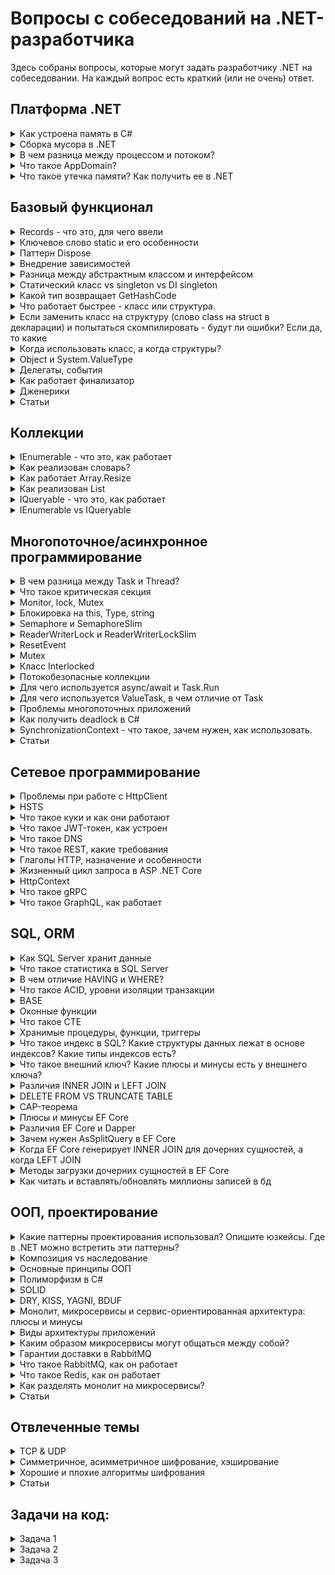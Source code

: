 # Вопросы с собеседований на .NET-разработчика
Здесь собраны вопросы, которые могут задать разработчику .NET на собеседовании. На каждый вопрос есть краткий (или не очень) ответ. 

## Платформа .NET
<details>
    <summary>Как устроена память в C#</summary>
Область памяти в каждом домене приложения делится на системную:

1. Таблица типов
заполнена специальными объектами, наследниками RuntimeType. Каждый тип состоит из статической и экземплярной части. При первом упоминании типа в выполняемом виртуально машиной выражении, его статическая часть размещается в таблице 

2. Список блоков синхронизации
набор системных блоков синхронизации.  При необходимости синхронизации многопоточный работы, CLR создает блок синхронизации. Блок содержит слабую ссылку на объект синхронизации (слабую, потому что объект может быть удален GC несмотря на ссылку) и ссылку на монитор. Именно эти блоки и лежат в таблице. Для большинства объектов блок синхронизации не создается в принципе. 

3. Пул строк
заполнен интернированными строками и строковыми константами

4. Пул потоков
пул потоков виртуальной машины

5. Прочее
некоторые заранее выделенные переменные (OutOfMemoryException), отображение системных ресурсов

И пользовательскую:

6. Small Object Heap
куча, на которой живут объекты меньше 85к байт. Разделена на 3 поколения. При достижении лимита памяти для поколения происходит сборка мусора.

7. Large Object Heap
куча больших объектов (больше 85к байт), не разделена на поколения, собирается по правилам поколения 2.

8. Pinned Object Heap
куча для закрепленных объектов. В текущей версии поддерживает только выделение на ней массивов «непреобразуемых» типов. Специфична, используется очень редко, как таковая внимания не требует.

9. Стек
тут выделяется память под стек приложения

Есть типы двух видов - ссылочные и значимые. Значимые лежат на стеке (стек быстро работает). Ссылочные хранятся на куче (куча медленнее), а на стеке лежит ссылка на область памяти в куче. Стек метода очищается после завершения метода. Куча очищается сборщиком мусора.
</details>

<details>
    <summary>
        Сборка мусора в .NET
    </summary>
    
Это процесс освобождения памяти сборщиком мусора (Garbage Collector, GC). Запускается тогда, когда CLR посчитает это необходимым (недостаточно физической памяти в системе, используемая память в управляемой куче вышла за текущий порог), но можно вызвать вручную (GC.Collect).

Всего 3 поколения сборки мусора. Если объект пережил сборку мусора, то он переходит на поколение выше (пока есть куда). Сборщик начинает с поколения 0, часть очищает, часть переводит в поколение 1. Если память все еще нужна, GC берется за первое поколение.

Т.к. куча сильно фрагментирована, после очистки памяти происходит уплотнение (сжатие) кучи и обновление ссылок. Куча сжимается всегда для 0 и 1 поколений. Для 2 поколения куча сжимается реже (частота зависит от вида сборки мусора). Уплотнение LOH обычно не происходит, это зависит от настроек и от давления сборщика мусора.

Есть 2 вида работы сборщика мусора: серверная и клиентская.

Клиентская предназначена для работы на клиентских приложениях (например, десктопные приложения, UI-клиенты). Сборка мусора происходит одним потоком.
0 и 1 поколение собираются асинхронно. Поколение 2 собирается с остановкой всех потоков (stop-the-world), но оптимизировано под короткие паузы.
LOH редко уплотняется.
Серверная предназначена для работы на серверных приложениях (бэкенд). 
Все поколения собираются синхронно. Для ускорения сборки мусора выделяется 1 поток на каждое ядро CPU (следовательно, масштабируется за счет увеличения числа ядер CPU), каждому потоку выделена своя куча.
LOH сжимается только в сценариях высокого давления сборщика мусора. 
В целом уплотнения кучи происходят реже для того, чтобы сборки мусора были как можно более быстрыми.

Давлением сборщика мусора называется ситуация, когда объекты создаются настолько часто, что сборщик мусора не успевает их подчищать. Это приводит к частым сборкам мусора и увеличению задержки приложения.
Вызываются излишними аллокациями в куче как небольших, так и больших объектов. Из-за этого увеличивается фрагментация кучи, часто собираются объекты 2 поколения (помним про stop-the-world).
В таком случае нужно смотреть на:
- возможно, где-то в приложении происходят лишние аллокации (боксинг, конкатенация большого числа строк, т.д.)
- на куче аллоцируется много короткоживущих объектов (подумать о замене их на структуры)
- "арендовать" массивы из пула (ArrayPool.Rent), если нужно часто работать с большими массивами
- некорректная настройка GC (workstation для сервера)

Сборщик мусора проходится по корням (участки памяти, в силу определенных причин доступные всегда и содержащие ссылки на объекты, созданные программой), затем просматривает объекты, на которые они ссылаются, и помечает их живыми. Когда все живые объекты определены, все остальное можно очистить, а кучу уплотнить.

>Примечание: объекты LOH собираются как объекты поколения 2.

Корни сами по себе не объекты, а ссылки на них. Любой объект, на который ссылается корень, переживет следующую сборку мусора. Корнями являются:
1. Локальные переменные ссылочного типа в текущем методе
2. Статические поля
3. Управляемые объекты, переданные через ```Interop```
4. Ссылки на объекты с финализатором

</details>

<details>
    <summary>
        В чем разница между процессом и потоком?
    </summary>
    
Процесс - контейнер, в котором запущено приложение 

Поток - воркер, который работает внутри процесса и выполняет непосредственную работу; независимый путь выполнения, который может выполняться одновременно с другими

</details>


<details>
    <summary>
    Что такое AppDomain?
    </summary>
    Это контейнер, внутри которого работает приложение, и который изолирует ее в рантайме; 1 процесс размещает 1 домен (обычно)
</details>

<details>
    <summary>
        Что такое утечка памяти? Как получить ее в .NET
    </summary>
    Утечка памяти - неконтролируемый рост потребления памяти приложением.

Глобально 2 причины: 

1. Неиспользуемые объекты, на которые остались ссылки
    - подписка на событие: если не отписаться, получится, что событие удерживает ссылку на обработчик.
    - захват членов класса лямбдой
    - статические переменные и все, на что они ссылаются, не будут очищены
    - бесконтрольное кэширование без очистки кэша
    - потоки, которые никогда не останавливаются

2. Неаккуратная работа с неуправляемой памятью
    - не освобожденная неуправляемая память
    - не вызванный Dispose у IDisposable (решением является паттерн реализации Dispose)
</details>

## Базовый функционал
<details>
    <summary>
         Records - что это, для чего ввели
    </summary>
    Ключевые особенности:
- сравнение работает по свойствам а не ссылкам
- можно создавать с помощью with
- позиционность (public record A(int B) создаёт конструктор и деконструктор)
- ToString выводит отформатированный объект
</details>

<details>
<summary>Ключевое слово static и его особенности</summary>
Ключевое слово static помечает член типа статическим. Статические члены типа не принадлежат экземпляру, а принадлежат типу целиком. 1 раз создаются и живут до конца жизни приложения (если не присвоить им null, тогда их соберет ```GC```).
Статический класс может содержать только статические члены. Экземпляр такого класса создать нельзя. Статический конструктор используется для инициализации любых статических данных или для выполнения определенного действия, которое требуется выполнить только один раз. Он вызывается автоматически перед созданием первого экземпляра или ссылкой на какие-либо статические члены. Статический конструктор будет вызываться не более одного раза.
</details>

<details>
    <summary>
        Паттерн Dispose
    </summary>

Паттерн нужен для того, чтобы гарантировать очистку неуправляемых ресурсов и выглядит примерно так:

```
public class Resource : IDisposable
{
    private IntPtr _handle;

    public void Dispose()
    {
        ReleaseHandle(_handle);
        GC.SuppressFinalize(this);
    }

    ~Resource() => ReleaseHandle(_handle);
}
```

SuppressFinalize необходим для того, чтобы пропустить вызов финализатора у объекта. Так объект не попадет в очередь финализации, что снижает нагрузку на GC.

В таком виде (или усложненных модификациях) паттерн требуется только при ручном создании экземпляров Resource. Если же речь про DI, то контейнер сам вызовет Dispose у объекта и можно обойтись без финализатора (и без SuppressFinalize).
</details>

<details>
    <summary>
         Внедрение зависимостей
    </summary>
    
В ASP .NET Core существует встроенный контейнер для внедрения зависимостей. Зависимости делятся на 3 типа: Transient (создаются каждый раз по требованию), Scoped (создаются единожды для скоупа), Singleton (создаются единожды и живут пока работает приложение).
    
Можно внедрить Singleton в Scoped и Scoped в Transient, а также зависимости одного типа друг в друга без проблем.
    
Transient можно внудрить в Scoped или Singleton, но тогда Transient окажется захвачен "родительским" объектом и будет жить столько же, сколько живет он.
    
Scoped нельзя внедрить в Singleton, потому что Scoped часто пологается на данные конкретного скоупа (например, HttpRequest, DbContext). Если же внедрить Scoped в Singleton, он будет захвачен и эти данные из скоупа не смогут обновиться. Это приведет к поломанному состоянию, race condition и т.д.
</details>

<details>
    <summary>
        Разница между абстрактным классом и интерфейсом
    </summary>

|  | Абстрактный класс | Интерфейс | 
| ----------- | ----------- | ----------- |
| Множественное наследование/реализация | В C# нет множественного наследования | В C# можно реализовать множество интерфесов |
| "Абстрактные" методы | Абстрактный класс может содержать абстрактные методы | По сути все методы интерфейса "абстрактны" как контракты, хоть и не содержат ключевого слова "abstract". Однако, начиная с C# 8 интерфейсы могут иметь реализацию по умолчанию.
| Состояние | Может иметь поля и свойства | Может иметь только свойства (нет полей) |
| Наличие конструктора | + | - |
| Возможность наличия статических членов | + | - |
| Модификаторы доступа | Может содержать разные модификаторы доступа | Все методы и свойства интерфейса публичны |
| Строгость контракта |  Обязательно переопределить все абстрактные методы, виртуальные по желанию | Обязательно реализовать все методы интерфейса |
| Когда применять | Абстрактный класс используется для выделения общего поведения, классов одной иерархии | Интерфейс используется для выделения общего функционала в классах разной иерархии |

</details>

<details>
    <summary>
        Статический класс vs singleton vs DI singleton
    </summary>

|  | Статический класс | Singleton | DI singleton | 
| ----------- | ----------- | ----------- | ----------- |
| Ленивость | Нет | Есть, но можно потерять (положив инстанс в DI) | Есть |
| Работа с зависимостями | Проблемно | Проблемно | Легко |
| Управление состоянием | Сложно следить | Нормально | Нормально |
| Реализация интерфейса | - | + | + |
| Наследование | - | + | + |

Выводы:
Статические классы следует использовать только для утилитарных вещей (например, методы расширений или бизнес логики). Для всего остального лучше использовать синглтон (меньше шансов отстрелить себе ногу).

</details>

<details>
    <summary>
        Какой тип возвращает GetHashCode
    </summary>
    Int
</details>

<details>
    <summary>
        Что работает быстрее - класс или структура.
    </summary>
    Во-первых, «быстрее» будет не наверняка. Например, если нужно передавать в метод данные, то не факт, что передача ссылки на класс будет медленнее, чем копирование структуры.

Во-вторых, если нужен просто доступ к данным небольшого локального объекта, то структура будет быстрее за счет хранения на стеке (стек работает быстрее кучи)
</details>

<details>
    <summary>
        Если заменить класс на структуру (слово class на struct в декларации) и попытаться скомпилировать - будут ли ошибки? Если да, то какие
    </summary>
    Код не скомпилируется, если:
    
- есть наследование от класса (т.к. наследовать от структуры нельзя)
- есть деструктор (финализатор) класса (в структурах их нет)
- есть конструктор без параметров, которые запрещены в структурах в старых версиях C# (хотя сейчас можно)
- указаны значения полей по умолчанию (в структурах нельзя указывать значение по умолчанию для полей в старых версиях C# (сейчас можно))
</details>

<details>
    <summary>
        Когда использовать класс, а когда структуры?
    </summary>
    
Структура, как правило, представляет собой неизменяемые объекты с семантикой значения. Например, координата,  деньги, классическая дробь и т.п.

Из-за их семантики и передачи по значению, их можно использовать в сценариях с высокой нагрузкой, когда создается много объектов и важно максимально снизить давление GC.
Это могут быть ключи для кэширования, небольшие объекты для внутренних вычислений.

Надо следить за размером структур, не делать их слишком большими. По рекомендациям Microsoft это не более 16 байт, но следует смотреть по производительности. Из-за копирования при передаче структур, слишком большие структуры могут замедлять работу приложения.

Общий совет - использовать классы, пока на 99% не уверен, что нужна структура и что она ускорит выполнение.
</details>

<details>
    <summary>
        Object и System.ValueType
    </summary>

Object - базовый класс для всех типов в C#. Имеет следующие методы - GetType, Equals, GetHashCode, ToString (последние 3 из них - переопределяемые).

ValueType - наследник Object. От него наследуются все типы, которые должны вести себя как значимые - struct, enum. Все встроенные значимые типы (bool, int, float и т.п. - на самом деле структуры).

Суть различий - поведение при создании новых объектов (копирование у значимых типов и передача ссылки у ссылочных), выделение памяти под типы (на стеке у значимых, на куче у ссылочных).

Различия между Object и ValueType проявляются в рантайме, т.к. рантайм по-особому относится к ValueType.

Чтобы убрать это различие, ValueType можно привести к типу Object (боксинг), обратная операция каста Object к ValueType называется анбоксинг. 
    
</details>


<details>
    <summary>
        Делегаты, события
    </summary>
    Делегаты - это объекты, указывающие на методы. Методы имеют определенную делегатом сигнатуру, один делегат может указывать на много методов. Под капотом - класс, содержащий в себе сигнатуру метода.

Делегаты можно объединять (определена операция +, есть и -). Если делегат возвращает значение, то значение вернется из последнего метода в списке методов делегата. Если попытаться вызвать делегат, в котором нет методов, получим исключение.

Есть делегаты трех типов - Action, Func и Predicate: 

- Action - действие, которое ничего не возвращает
- Predicate - принимает 1 параметр и возвращает bool
- Func - возвращает результат действия, принимает параметры.

Событие - объект, "представляющий" делегат. В событие добавляются обработчики типа, который определен делегатом. Под капотом - класс с методами Add и Remove, а также полем типа делегата. Методы Add и Remove добавляют и удаляют методы в делегат.

С точки зрения программиста отличия такие:

- событие может быть вызвано только в том классе, где объявлено
- события не могут быть локальной переменной, а делегаты могут
</details>

<details>
    <summary>
        Как работает финализатор
    </summary>

Точное время вызова не определено. ```GC``` смотрит, поддерживает ли объект ```Finalize```. Если да, то помещает указатель на него в специальную очередь финализации. В момент сборки мусора ```GC``` видит, что объект нужно уничтожить и, если у него есть ```Finalize```, то он копируется в еще одну таблицу и будет уничтожен только при следующей сборке мусора.
</details>

<details>
    <summary>
        Дженерики
    </summary>
    
Дженерики - это фича, позволяющая писать классы и методы, используя заглушку вместо типа, а реальный тип будет определен в процессе использования данного класса или метода.

Пример:
```List<int> list = new List<int>();```

Плюсы:
- типобезопасность (тип определяется в компайл-тайме)
- переиспользование кода
- отсутствие боксинга/анбоксинга

Для value-type компилятор генерирует отдельные реализации дженериков. Для reference-type реализация одна.

Часто используются ограничения на параметр T:

- ```where T : struct``` - ```T``` должен быть value-type
- ```where T : new()``` - ```T``` должен содержать публичный конструктор без параметров
- ```where T : IComparable<T>``` - ```T``` должен реализовать интерфейс ```IComparable<T>```

В дженериках можно использовать ключевые слова ```in``` и ```out```.
Ключевое слово ```out``` включает ковариантность.

```
class Message
{
    public string Text { get; set; }
}
class EmailMessage : Message { }

interface IMessenger<out T>
{
    T WriteMessage(string text);
}
class EmailMessenger : IMessenger<EmailMessage>
{
    public EmailMessage WriteMessage(string text)
    {
        return new EmailMessage($"Email: {text}");
    }
}
```

Использование

```IMessenger<Message> outlook = new EmailMessenger();```

То есть более общему типу ```IMessenger<Message>``` можно присвоить более частный ```IMessenger<EmailMessage>```. Без использования out такой код не скомпилируется.

Ключевое слово ```in``` включает контравариантность.

```
interface IMessenger<in T>
{
    void SendMessage(T message);
}
class SimpleMessenger : IMessenger<Message>
{
    public void SendMessage(Message message)
    {
        Console.WriteLine($"Отправляется сообщение: {message.Text}");
    }
}
```

Использование:

```IMessenger<EmailMessage> outlook = new SimpleMessenger();```

Здесь более частному типу присваивается более общий. Аналогично, код без ```in``` не скомпилируется.

</details>


<details>
    <summary>
        Статьи
    </summary>
    
1. [Делегаты func, action, predicate - Метанит](https://metanit.com/sharp/tutorial/3.33.php)
2. [Делегаты и события - StackOverflow](https://ru.stackoverflow.com/questions/226505/event-и-delegate-в-чем-отличие)
3. [Делегаты и события - StackOverflow](https://stackoverflow.com/questions/29155/what-are-the-differences-between-delegates-and-events)
4. [Ковариантность и контравариантность в обобщенных интерфейсах](https://metanit.com/sharp/tutorial/3.27.php)
</details>

## Коллекции
<details>
<summary>IEnumerable - что это, как работает</summary>
Интерфейс, который используется для простого перебора коллекции (проход в одну сторону).

Реализует метод ```GetEnumerator```, который возвращает ```Enumerator```. ```Enumerator``` в свою очередь предоставляет свойство ```Current```, а также методы ```MoveNext``` и ```Reset``` для движения по коллекции.
</details>

<details>
<summary>
    Как реализован словарь?
</summary>

Внутри лежит 2 массива: ```Entry``` и ```buckets```. При добавлении элемента вычисляется индекс корзины, в которую его добавят: ```(hashcode & 0x7fffffff) % capacity```.

Если такой ключ уже есть, то ```Add``` выбросит исключение, а присваивание по индексу просто заменит элемент. Если массив заполнен, происходит расширение.

Если происходит коллизия (в ```buckets``` есть элемент с индексом), то новый элемент добавляется в коллекцию, его индекс пишется в корзину, а индекс старого - в поле ```next``` нового.

Если число коллизий велико (больше 100), происходит перехэширование с выбором нового генератора хэш-кодов.

</details>
    
<details>
    <summary>Как работает Array.Resize</summary>
Создает новый массив нужной длины и копирует туда текущий
</details>

<details>
    <summary>Как реализован List</summary>
Под капотом лежит массив и счетчик. При добавлении элемента элемент записывается в свободную ячейку массива и счетчик увеличивается.

Если свободных ячеек нет, массив ресайзится. Если знаем, что будет добавлено определенное кол-во элементов, можно установить начальную емкость, чтобы избежать частого ресайза.
</details>

<details>
<summary>IQueryable - что это, как работает</summary>
Интерфейс, используемый для работы с данными в источнике данных. Расширяет возможности IQueryable (реализует его) Конструирует expression tree, которое выражает запрос, и передает его LINQ-провайдеру, транслирующему дерево в запрос непосредственно к источнику данных.

> Важно: один и тот же запрос может быть корректно оттранслирован одним провайдером и не оттранслирован другим; узнать об этом можно только в рантайме.
</details>

<details>
<summary>
    IEnumerable vs IQueryable
</summary>
    
```IEnumerable``` работает в памяти; при фильтрации ```IEnumerable``` отфильтрует записи по предикату в цикле ```foreach```. Запрос выполняется «в лоб». В методах расширения уже есть логика обработки данных.

```IQueryable``` конструирует запрос, отправляет его в источник данных и отдает полученные данные. Запрос будет оптимизирован. Логики обработки данных в расширениях нет.

</details>

## Многопоточное/асинхронное программирование
<details>
<summary>
    В чем разница между Task и Thread?
</summary>

**Поток** - низкоуровневая абстракция, непосредственно поток выполнения (путь выполнения), который можно переиспользовать.
**Задача** - высокоуровневая абстракция, «обещание» выполнения переданного кода. Код выполняется на потоке. О выполнении заботится ```TaskScheduler```.

</details>

<details>
<summary>Что такое критическая секция</summary>
Любая секция кода, одновременный доступ к которой мы хотим разрешить только одному потоку.
</details>

<details>
<summary>
    Monitor, lock, Mutex
</summary>
    
```Monitor``` - класс, реализующий идею критической секции. 

```lock``` - синтаксический сахар над ```Monitor.Enter``` и ```Monitor.Exit```, как и ```using```, разворачивается компилятором в ```try..finally```.

```Mutex``` - объект операционной системы, который можно использовать для межпроцессной синхронизации.

Внутри блокировки ```Monitor``` (и ```lock```) нельзя использовать ```await```, потому что код после await совсем не обязательно будет выполнен на том же поток, на котором код до. Следовательно, ```Enter``` будет вызван одним потоком, ```Exit``` - другим, получим исключение синхронизации.

```Monitor``` (и ```lock```) используют комбинированный подход к блокировке (небольшое ожидание быстрого взятия блокировки в ```SpinWait``` с дальнейшим переходом в режим ядра, если блокировку взять не удалось).
</details>

<details>
<summary>
    Блокировка на this, Type, string
</summary>
    
Блокировка на ```this```:
Проблема в том, что ссылка на ```this``` доступна извне вашего объекта. Можно получить проблемы, если кто-то другой возьмет сылку на ваш объект и начнет блокировать по ней. Это приведет к тормозам, в теории может привести к дедлоку.

Блокировка на ```string```:
Все строковые константы (и вычислимые строки типа ```"a" + "b"```) интернируются. Поэтому, если в разных частях программы написать ```"Hello, world!"```, то ссылки будут вести на один объект в пуле интернированных строк. Проблемы могут возникнуть, т.к. это работает даже между доменами приложений. К тому же, если не объявить строку как readonly или const, ее можно будет изменить (путем конкатенации добавить что-то), после чего ссылка на объект поменяется и в ```lock``` можно будет попасть повторно.

Блокировка на ```Type```:
Проблема аналогична одновременно с ```this``` и строками. Во-первых, вы не владеете объектом ```Type``` и кто угодно может на нем заблокироваться. Во-вторых, иногда ```Type``` является разделяемым между доменами приложений, что также приведет к проблеме.

Согласно гайдлайну Microsoft, блокировка на всех трех вышеуказанных объектах не рекомендуется.
</details>

<details>
<summary>Semaphore и SemaphoreSlim</summary>
    
Семафор - примитив синхронизации, предоставляющий доступ к ресурсу множеству потоков (количество варьируется).

Обычный семафор работает на семафорах ядра Windows, ```Slim``` работает на ```SpinWait``` и классе ```Monitor```.

Обычный семафор можно именовать (межпроцессная синхронизация), ```Slim``` нет (внутрипроцессная синхронизация).

```Slim``` считается более легковесной частью, рекомендуется использовать его, когда время ожидания мало (1/4 микросекунды).

В отличие от класса ```Monitor``` или ```ReaderWriterLock```, ведет подсчет проходящих через него потоков (вызвать и снять блокировку можно на разных потоках).
</details>

<details>
<summary>ReaderWriterLock и ReaderWriterLockSlim</summary>
    
Дает множественные права на чтение и монопольные права на запись. Права на чтение выдаются, если не выданы права на запись. Выдача прав на запись блокирует выдачу прав на запись и чтение. Как и ```lock```, требует, чтобы выдача и снятие прав на блокировку происходило в одном потоке.

Обычный класс является устаревшим, сейчас следует использовать версию ```Slim```.

Скорее всего, используется редко, т.к. сценарий "producer-consumer" можно реализовать проще на каналах.
</details>

<details>
<summary>ResetEvent</summary>
    
Несколько классов, всключающие в себя ```ManualResetEvent```, ```ManualResetEventSlim``` и ```AutoResetEvent```.

Метод ```WaitOne``` заставляет поток ожидать "взведения" ивента, метод ```Set``` отпускает зависшие потоки.
Отличие Manual от Auto в том, что Auto автоматически приводится во "взведенное" состояние, пропустив один поток.
</details>

<details>
<summary>Mutex</summary>
Примитив синхронизации, который предоставляет монопольный доступ к ресурсу. Работает на уровне процесса. Именованный mutex работает на уровне ОС. Именованные мьютексы поддерживаются не на всех ОС (точно нет на MacOS, при попытке создать именованный семафор получим исключение в рантайме).
</details>

<details>
<summary>Класс Interlocked</summary>
    
Представляет самый легковесный способ синхронизации. Является низкоуровневым, редко применяется по сравнению с ```lock``` или ```SemaphoreSlim```.
Внутри него статические методы.
```Increment```/```Decrement``` - увеличивает или уменьшает значение переменной
```CompareExchange``` - сравнивает два значения, и если они равны, атомарно заменяет первое вторым и возвращает результат
```Exchange``` - атомарное присваивание значения
```MemoryBarrier``` - запрещает компилятору менять местами инструкции через барьер (компилятор может менять чтения и запись местами ради производительности).

</details>

<details>
<summary>
    Потокобезопасные коллекции
</summary>
    
Лежат в пространстве имен ```System.Collections.Concurrent```.

```ConcurrentDictionary``` - словарь на эффективных блокировках.

```ConcurrentStack```, ```ConcurrentQueue``` - неблокирующие синхронизации.

```BlockingCollection``` - потокобезопасная коллекция элементов с эффективной синхронизацией.

Также потокобезопасными являются неизменяемые коллекции из ```System.Collections.Immutable```, т.к. доступны только на чтение.
</details>

<details>
<summary>
    Для чего используется async/await и Task.Run
</summary>
    
```async/await``` используется для IO-bound операций (ожидание ввода-вывода: ответа на запрос, получения данных из базы).

```Task.Run``` используется для CPU-bound операция (вычисления на процессоре).

Различия связаны с механизмом работы. ```Task.Run``` берет новый поток из пула и говорит ему, что нужно делать; если работа является низкоинтенсивной, поток все равно будет занят. ```async/await``` же компилируется в конечный автомат (машину состояний), которая может пойти по двум веткам выполнения - синхронной и асинхронной; если выполнение пошло по асинхронному пути, то машина позволяет потоку обслуживать другие задачи во время ожидания
</details>

<details>
<summary>
    Для чего используется ValueTask, в чем отличие от Task
</summary>
    
Т.к. ```Task``` - это класс, его использование ведет к выделению памяти на куче и влечет дополнительную работу ```GC```. Среда умная и умеет кэшировать возвращаемые значения, оборачивая их в таск, но кэширование большого количества значений невозможно (например, если возвращаются числа типа ```int```). Следовательно, возвращая простые (уже вычисленные) значения из задач, мы имеем выделение большого количества памяти на куче и тормозим работу приложения ```GC```. Отсутствие выделения памяти в случае синхронного выполнения таска - благо, особенно когда работаем с высоконагруженными сервисами и все максимально файнтюнится.

Для решения проблемы придумали ```ValueTask```. Это структура, которая, если ```Task``` уже завершился, просто обернет ```TResult```, в результате чего никакого выделения на куче не будет вообще; если же выполнение идет асинхронным путем, ```Task``` будет размещен, а ```ValueTask``` его обернет.
</details>

<details>
     <summary>
         Проблемы многопоточных приложений
     </summary>

**Deadlock** - взаимоблокировка потоков, дальнейшее выполнение невозможно.

**Race condition** - состояние гонки, когда результат выполнения программы не всегда детерминирован из-за того, что параллельные потоки влияют друг на друга.

**Thread starvation** - «потоков голод», программа отобрала слишком много рабочих потоков, в результате чего работать стало некому.

**Busy-wait** - проблема, когда слишком много потоков хотят получить доступ к ресурсу, а выполняют вычисление над ресурсом мало потоков (или 1), в результате чего большинство потоков занято просто ожиданием.

</details>

<details>
    <summary>
    Как получить deadlock в C#
    </summary>

Вариантов несколько. Например, вот классический вариант:
Поток 1 занял ресурс А. Поток 2 занял ресурс Б. Поток 1 пытается занять ресурс Б, а поток 2 пытается занять ресурс А. Потоки пытаются занять ресурсы, занятые друг другом, в результате чего происходит взаимоблокировка.
</details>

<details>
    <summary>
        SynchronizationContext - что такое, зачем нужен, как использовать.
    </summary>

Это класс-контракт, используемый для синхронизации (коммуникации) потоков.

- ```SynchronizationContext.Current``` является синглтоном в рамках потока
- Для разработчика работает как очередь сообщений, отправляя делегат асинхронно с помощью ```Post``` или синхронно с помощью ```Send``` для выполнения на целевом потоке
- Отсутствует в ASP .NET Core и консольных приложениях
- Нужен, например, чтобы при желании изменить UI в десктопе из другого потока, нужно было лишь передать контекст синхронизации
- В библиотечном коде можно отключить захват SynchronizationContext используя ```ConfigureAwait(false)```.

Пример. Следующий код выполнится на одном потоке в приложении Windows Forms и на разных в консольном приложении.

```
// thread1 equals thread2 for winforms but probably differ for console app
var thread1 = Environment.CurrentManagedThreadId;

await Task.Delay(1000); // Simulate I/O operation

var thread2 = Environment.CurrentManagedThreadId;
```

</details>

<details>
    <summary>
        Статьи
    </summary>

1. [Базовые понятия многопоточности - Habr](https://habr.com/ru/articles/452094/)
2. [Гайдлайн Microsoft по lock](https://learn.microsoft.com/en-us/dotnet/csharp/language-reference/statements/lock)
3. [Примитивы синхронизации - Habr](https://habr.com/ru/articles/459514/)
4. [Потокобезопасные коллекции - StackOverflow](https://ru.stackoverflow.com/questions/1261353\Потокобезопасные-списки-с)
5. [Потокобезопасные коллекции - Habr](https://habr.com/ru/articles/473352/)
6. [Когда использовать Task.Run и async/await - StackOverflow](https://stackoverflow.com/questions/18013523/when-correctly-use-task-run-and-when-just-async-await)
</details>

## Сетевое программирование

<details>
<summary>Проблемы при работе с HttpClient</summary>
Суть проблемы:
    
Если избавиться от ```HttpClient```, то при завершении работы он освобождает ресурс со своей стороны, но с другой стороны мы оставляем сокет в статусе ```TIME_WAIT``` и ждем (вроде на 240с). Проблема называется Socket Exhaustion, когда кончаются доступные сокеты.
Также, если долго держать ```HttpClient``` (например, синглтоном), не будет выполнена ротация DNS, что может быть проблемой для работы с CDN, которые к ней часто прибегают.

Как работает фабрика:
- при вызове ```CreateClient``` создаётся и настраивается новый ```HttpClient```
- под капотом создаются обработчики ```HttpMessageHandler```, которые живут 2 минуты (время можно настроить)
- экземпляры ```HttpMessageHandler``` объединяются в пулы
- проблема устаревания DNS решается путем регулярной утилизации экземпляров HttpMessageHandler
</details> 

<details>
<summary>
HSTS
</summary>

Это заголовок HTTP, информирующий браузер, что попытки обращения по HTTP должны быть конвертированы в HTTPS. Нужен для того, чтобы избежать атаки man-in-the-middle, которая работает с включенным https redirection.
</details>    

<details>
<summary>
Что такое куки и как они работают
</summary>

Cookie - это информация, которую сервер отправляет браузеру. Браузер хранит эту информацию у себя и может посылать ее вместе с запросом в заголовке Cookie.
Куки используются для:
- персонализации
- управление сеансами
- трекинга и т.д.

Ранее куки использовались в качестве хранилища информации, но они потребляют ресурсы, т.к. отправляют их вместе с запросом, поэтому для хранения незащищенной информации можно использовать localStorage.

Схема работы простая. 
1) Сервер создает куки командой SetCookie
2) Браузер хранит куки
3) Куки посылаются с каждым запросом к домену, с которого они были установлены
4) Через какое-то время куки экспайрятся

Параметры куки:
1) Название и значение
2) Срок жизни
3) Secure (чтобы куки передавались только по HTTPS)
4) Домен (с которого куки были отправлены). Для работы с поддоменами здесь обязательно нужно указать корневой домен.
5) HttpOnly - флаг, который делает куки недоступными для JS. При этом их все еще можно послать с запросом.

SameSite может иметь три значения: Strict, Lax и None
Strict - куки посылаются только с запросами с текущего сайта. Например, если есть куки для сайта example.com, при переходе на него с сайта another_example.com по ссылке никакие куки не отправляются.
Lax - куки посылаются при переходе по ссылке напрямую, но не для ajax вызовов.
None - куки посылаются всегда. Это значение должно использоваться с Secure.

</details> 

<details>
<summary>
Что такое JWT-токен, как устроен
</summary>

**JWT** - Json Web Token - стандарт, применяемый для создания токенов доступа на основе JSON. В основном используется для передачи данных об аутентификации на сервер веб-приложения.

Состоит из трех частей: заголовок, пейлоад и подпись. Как правило, представляется в компактном виде, где заголовок и пейлоад закодированы в base64_url, после чего к ним добавляется подпись и все части разделяются точками.

В заголовке 1 необходимое поле alg - алгоритм шифрования подписи. В пейлоаде идет пользовательская информация, обязательных полей нет.

</details>   

<details>
<summary>
Что такое DNS
</summary>

Система доменных имен, которая переводит IP-адрес в понятное буквенное имя (домен). Работает благодаря DNS-серверам, которых в интернете множество.
</details>   

<details>
<summary>
Что такое REST, какие требования
</summary>

Набор правил по организации написания кода. Работает поверх HTTP 1.1.

Требования:
1. Модель клиент-сервер (обмен данными инициирован запросом клиента)
2. Отсутствие состояния (вся требуемая для запроса информация поступает с запросом)
3. Кэширование (для простоты ответы сервера можно кэшировать)
4. Унифицированый интерфейс (HATEOAS - отправка клиенту не только запрошенной информации, но и связей с другими ресурсами и действий) 
5. Многослойная архитектура (ни клиент, ни сервер не знают всю цепочку вызова, максимум своих ближайших соседей)
6. (опционально) Код по требованию (сервер может передать клиенту код для выполнения)

</details>   

<details>
<summary>
Глаголы HTTP, назначение и особенности
</summary>

**GET** - глагол, предназначенный для получения ресурса. Не содержит тела, является идемпотентным.
**POST** - глагол, предназначенный для отправки данных на сервер. Может содержать тело, не является идемпотентным.
**PUT** - глагол, предназначенный для создания или замены ресурса. Может содержать тело, является идемпотентным.
**PATCH** - предназначен для частичного обновления ресурса. Может содержать тело, не является идемпотентным.
**DELETE** - глагол, предназначенный для удаления ресурса. Может содержать тело, является идемпотентным.

Не-идемпотентные запросы нельзя использовать как идемпотентные! Т.е. нельзя изменять ресурсы с помощью GET, т.к. браузер не ожидает такого и может выполнить его несколько раз.

</details>   

<details>
<summary>
Жизненный цикл запроса в ASP .NET Core
</summary>

1. request
2. middleware
3. routing
4. controller init
5. action method exec
6. action result exec
7. middleware
8. response

</details>  

<details>
<summary>
HttpContext
</summary>

Ключевые особенности:
- Контекст текущего запроса, содержащий информацию о нем
- В современном ASP .NET Core нет контекста синхронизации и нет HttpContext.Current, единственным способом получения контекста будет свойство в контроллере или внедрение зависимости, оба метода вернут один и тот же объект
- Не является потокобезопасным: доступ к контексту из разных потоков может привести к неожиданному поведению
- Не должен быть захвачен потоками

</details>

<details>
<summary>
Что такое gRPC
</summary>

**RPC** - удаленный вызов процедур. Использует protobuf для обмена данными. Поток данных как однонаправленный в виде запрос-ответ, так и двунаправленный с помощью стримов. Быстрее, чем REST по бенчмаркам.

Хорошо использовать в микросррвисах, системах с несколькими языками программирования, при потоков передачи данных или сетях с низкой пропускной способностью.

</details>  

<details>
<summary>
Что такое GraphQL, как работает
</summary>

Это синтаксис, описывающий, как запрашивать данные. Работает поверх HTTP. Используется, когда нужно отдавать данные в большом количестве вариаций, чтобы не заводить много эндпоинтов.

Вместо работы с множеством «глупых» эндпоинтов, которые отдают только то, что знают, предлагается 1 «умный» эндпоинт, который обрабатывает запрос на выборку данных и отдает их. Основан на трех компонентах: schema, queries, resolvers

Когда мы просим данные - мы выполняем **запрос**.

**Распознаватель** - помощник, который определяет, как и где взять данные для указанного поля. Не обязательно лезть в бд, поле можно вообще выдумать.

**Схема** - унифицированный язык запросов, благодаря которому все это работает

</details>  


## SQL, ORM

<details>
<summary>
    Как SQL Server хранит данные
</summary>
    
SQL Server оперирует страницами.
Страница - минимальная ячейка данных в бд, ее размер всегда 8кб (96 байт заголовок + 8096 байт данных).

Устроена следующим образом
| Заголовок (метаданные) | Строки данных | Список ссылок на строки данных |

Одна страница может хранить данные только из одной таблицы. Следовательно, если создать слишком большую строку данных (например, 5000 байт), на странице поместится всего одна строка с данными, остальное место будет потрачено впустую.

</details> 

<details>
<summary>
    Что такое статистика в SQL Server
</summary>
    
Статистика в бд - это информация о том, как распределены данные в таблицах и индексах. Представляет собой гистограмму, показывающую распределение данных в некоторых столбцах таблицы.

Статистика генерируется по столбцам, на которых есть индексы, но также **может** генерироваться и для других столбцов (в зависимости от настроек экземпляра SQL Server). Обычно рекомендуется включать автоматическое создание и обновление статистики и отключать асинхронное обновление.

Содержит в себе различные данные, такие как общее число строк, сколько строк выбрано для генерации статистики, имена столбцов текущей статистики, детальная статистика по ключам и т.д.

Используется оптимизатором для генерации наиболее оптимального плана запроса.
- сколько строк вернется после запроса
- сколько строк будет обработано каждой операцией
- какой алгоритм JOIN использовать (nested loops когда одна таблица невелика, hash для таблиц побольше, merge для отсортированных входов)
- для JOIN определяет, какой порядок таблиц будет наиболее оптимальным (если таблиц много, то задача вообще говоря O(n!), поэтому он тратит на определение какое-то время, потом берет лучший вариант)
- использовать ли индекс и если да, то какой, или прямой просмотр таблицы

Если статистика неактуальна, то оптимизатор может сгенерировать неоптимальный план запроса, что приведет к замедлению отклика приложения и бд.

</details> 

<details>
<summary>
    В чем отличие HAVING и WHERE?
</summary>
    
HAVING фильтрует на уровне сгруппированных данных, WHERE на уровне исходных.

</details> 

<details>
<summary>
    Что такое ACID, уровни изоляции транзакции
</summary>
    
**ACID** - atomicity, consistency, isolation, durability - набор требований к системе транзакций, обеспечивающий ее наиболее надежную работу.

**Атомарность** - транзакции выполняется целиком либо не выполняется.

**Согласованность** - каждая транзакции фиксирует только допустимые результаты (вообще говоря лежит на плечах прикладного ПО).

**Изоляция** - сокрытие изменений других транзакции при возникновении race condition (параллельные транзакции не должны оказывать влияния на выполнение другой транзакции).

Эффекты, связанные с изоляцией:
1. **Потерянное обновление** (транзакции обновляют одни и те же данные, не учитывая другие транзакции)
Транзакция А изменила значение 1000, добавив к нему 500. До фиксации изменения транзакцией А транзакции Б прочитала баланс, вычла из него 600. Итоговая сумма 400 вместо 900.
2. **Грязное чтение** (чтение данных незавершенных транзакции)
Транзакция А изменила значение 1000, вычла 1000. Транзакции Б проверила значение 0 и отработала. Транзакции А отменилась.
3. **Неповторяемое чтение** (считывание одной и той же строки 2 раза, получение разного результата)
Пусть значение не может уйти в минус. Транзакция А считала значение 1000. Транзакция Б прочитала уменьшила значение на 1000 и зафиксировала изменение. Транзакция А, видя значение 1000, также отнимает 1000, значение уходит в минус.
4. **Фантомное чтение** (набор данных соответствует предикату поиска, но не отображается сразу)
Например, нельзя иметь больше трех счетов. Для открытия счета транзакция А проверяет все счета клиента, видит 2. В этот момент транзакция Б открывает еще один счет.

Для решения проблем есть уровни изоляции:
1. Read uncommitted
2. Read committed
3. Repeatable read
4. Serializable

**Устойчивость** - изменения успешно завершенной транзакции остаются в системе даже после последующего сбоя

Применяется в классических SQL базах данных

</details> 

<details>
<summary>
    BASE
</summary>
    
**BASE** является своего рода противоположностью **ACID** и утверждает, что настоящая согласованность не может быть достигнута.

**B**asically **A**vailable - система всегда доступна и может отдавать устаревшие данные для поддержания доступности
**S**oft state - система может изменить свое состояние, в процессе допускаются некоторые несогласованности
**E**ventual consistency - система станет согласованной со временем

Применяется в NoSQL системах, в распределенных системах, реалтайм аналитике данных и т.п.

</details> 

<details>
<summary>
    Оконные функции
</summary>
    
Оконные функции - специальные функции, работающие с окном (партицией), выполняя вычисления для этого набора строк в отдельном столбце. Не модифицируют выборку, а добавляют к ней значение. Выполняются в конце запроса.

**Партиции** - набор строк, указанные для оконной функции.

</details> 

<details>
    <summary>
        Что такое CTE
    </summary>

CTE (Common Table Expressions) - это набор данных, получаемый из какой-то выборки данных.
Позволяет создать именованный набор даных, который можно переиспользовать в разных местах одного запроса.

```
WITH DirReps(ManagerID, DirectReports) AS
(
    SELECT ManagerID, COUNT(*) 
    FROM HumanResources.Employee AS e
    WHERE ManagerID IS NOT NULL
    GROUP BY ManagerID
)
SELECT ManagerID, DirectReports
FROM DirReps
ORDER BY ManagerID
```

</details>

<details>
<summary>
    Хранимые процедуры, функции, триггеры
</summary>
    
**Хранимые процедуры** - код SQL, который может возвращать, а может не возвращать значение. Нужны для сложной логики, охватывающей несколько действий.

**Триггеры** - особые хранимые процедуры, вызывающиеся по какому-то событию (вставка, удаление данных над таблицей). Нужны для гибкости (например, налоговые надбавки в цене продукта можно считать через триггеры, т.к. их легко изменить/отключить)

**Функции** - код SQL, обязательно возвращающий значение определенного типа.

</details> 

<details>
<summary>
    Что такое индекс в SQL? Какие структуры данных лежат в основе индексов? Какие типы индексов есть?
</summary>
    
**Индекс** - специальная структура данных, ускоряющая поиск в таблице.

При поиске по индексу сначала будет найден сам индекс, затем использует его для быстрого нахождения записи. Без индекса будет выполнено полное сканирование. Индексы бывают кластеризованные и некластеризованные.

Некластеризованный индекс хранит в себе значения индекса и ссылки на строки данных в таблице. Кластеризованный индекс хранит в себе строки целиком. Можно сказать, что кластеризованные индекс - это способ хранения данных в таблице. Следовательно, кластерный индекс может быть 1, некластеризованных много (в районе 1000).

Индекс может быть:
1. Составным (содержит более 1 столба, но не более 16, или длина не более 900 байт)
2. Уникальным (обеспечивает уникальность значений в столбце; автоматически создается при задании первичного ключа или ограничения UNIQUE)
3. Покрывающим (позволяет получить нужные данные сразу с листьев индекса без обращения к записям таблицы)

В качестве структуры данных чаще всего используется сбалансированное дерево (b-tree), но могут и другие (например, bitmap).

Принципы построения индексов:
1. Чем меньше индексов, тем лучше
2. Чем меньше полей в индексе, тем лучше
3. Уникальность значений влияет на индекс
4. Для составного индекса внимание на порядок
5. Обдумать целесообразность введения индекса (если данные часто обновляются, а поиска мало, то индекс не нужен)

</details> 

<details>
<summary>
    Что такое внешний ключ? Какие плюсы и минусы есть у внешнего ключа?
</summary>
    
Это ограничение, используемое для обеспечения целостности связей между таблицами. Является ссылкой на первичный ключ другой таблицы. При вставке значения в «дочернюю» таблицу проверяется наличие соответствующего первичного ключа в «родительской» Если значения нет - ошибка.

Плюсы:
- поддержание ссылочной целостности 
- не даст создать дочерние записи для несуществующих данных
- более очевидная схема отношений в бд
- позволяет автоматически обновлять дочерние записи при действиях с родительской

Минусы:
- имеет оверхед в производительности и при больших нагрузках начинает тормозить выполнение запросов (но система должна быть действительно сильно нагружена)
- поведение ON DELETE фактически является перекладыванием бизнес-логики на хранилище, что с точки зрения system design может рассматриваться как некорректное
- при массовых вставках в таблицу проверка целостности внешнего ключа может привести к блокировкам транзакций
- в базах со сложными схемами может приводить к циклическим зависимостям (хотя это, скорее, проблема дизайна)
- может отсутствовать в распределенных системах

</details> 

<details>
<summary>
    Различия INNER JOIN и LEFT JOIN
</summary>
    
Оба метода соединения используют одинаковые алгоритмы (merge, hash, nested loops), но при этом есть различия в функциональых и технических аспектах.

**INNER JOIN**
- возвращает только совпадающие значения из обеих таблиц
- оптимизатор может выбрать любой порядок таблиц, из которых он будет вычитывать данные
- может остановить обработку строки, если не найдено совпадение; в целом имеет больше возможностей для оптимизации
- позволяет раннюю фильтрацию на таблице

**LEFT JOIN**
- должен вернуть все значения из левой таблицы, для отсутствия совпадений должен сгенерировать null (в случае отсутствия повторов), с повторами это будут все строки, для которых нашлось совпадение в правой таблице + оставшиеся без совпадения строки из левой с null.
- должен обработать все значения из левой таблицы, чтобы затем искать совпадения в правой
- фильтрация по левой таблице может быть произведена перед соединением, но фильтру по правой может потребоваться выполнение после соединения (```WHERE right.Column1 = 1 OR right.Column1 IS NULL```)

</details> 

<details>
<summary>
     DELETE FROM VS TRUNCATE TABLE
</summary>
    
DELETE FROM удаляет записи из таблицы по одной, блокируя записи по одной и занося каждое удаление в журнал.

TRUNCATE TABLE блокирует таблицу целиком, не заносит удаление каждой записи в журнал, потому работает быстрее.

</details> 

<details>
<summary>
     CAP-теорема
</summary>
    
Одна из главных теорем в распределенных системах, описывающая ее свойства. Утверждается, что можно иметь только 2 свойства из трех, но не все 3 вместе.

**Consistency** - каждое чтение получает самые актуальные данные.

**Availability** - каждый запрос получит ответ от инстанса (если он жив).

**Partition tolerance** - даже если между инстансами нет связи, они продолжают обслуживать клиентов.

CA системы - реляционные СУБД

Master-slave репликация (синхронная или асинхронная). Двухфазный коммит для обеспечения consistency. В случае разделения все slave-ноды начнут отдавать устаревшие данные.

CP системы - MongoDB

Один master-узел с автоматической заменой при отделении обеспечивает consistency. В случае разделения система перестает принимать записи, пока не будет восстановлена связь между узлами.

AP системы - Cassandra 

Использует схему репликации master-master

В основном выбор стоит между AP и CP системами.

Здесь же принцип **PACELC**

Согласно нему, если система разделена (P), то выбор стоит между согласованностью (C) и доступностью (A).
Если система не разделена (E - else), то выбор стоит между задержкой (L - latency) и доступностью (C)

**PA/EL** - приоритет доступности и задержки над согласованностью
**PA/EC** - если есть разделению, выбираем доступность, иначе согласованность
**PC/EL** - если есть разделение, выбираем согласованность, иначе задержку
**PC/EC** - всегда выбираем согласованность

В такой парадигме описанные выше системы имеют следующие характеристики

Cassandra - PA/EL
SQL Server - PC/EC
MongoDb - PA/EC

</details> 

<details>
    <summary>Плюсы и минусы EF Core</summary>

**Плюсы:**
- Linq - удобный способ построения запросов, при этом есть возможность конструирования запросов из «сырого» SQL
- Провайдеры для разных источников данных
- Change tracker для удобного отслеживания изменений в сущностях
- Транзакции
- Подходы code-first и database-first

**Минусы:**
- Получение большого кол-ва данных только для чтения медленно, нужно писать дополнительные методы и отключать change tracker
- Производительность в целом не всегда на высоте
- Использование Contains по коллекции вызывает постоянную перекомпиляцию запроса (бьет и по серверу БД, т.к. надо перестраивать и кэшировать запрос)
- Конфликт миграций при параллельной модификации одной сущности
- Может не оптимальным образом транслировать LINQ в SQL-запрос
</details>
    

<details>
<summary>Различия EF Core и Dapper</summary>

Разницу наглядно демонстрирует таблица:
|  | EF Core | Dapper | 
| ----------- | ----------- | ----------- |
| Функционал | Feature-rich ORM | Micro-ORM |
| Запросы | LINQ, чистый SQL, возможность комбинировать  | Чистый SQL |
| Использование | Много фич, из-за чего имеет свои особенности, которые надо знать, чтобы им полноценно пользоваться | Близок к обычному SQL, легко внедрить |
| Типы | Сильно привязывается к схеме БД, более высокий уровень абстракции  | Не использует сильную типизацию, просто маппит данные в объекты, более низкий уровень абстракции |
| Compile-time ошибки | Базовые ошибки (например, типов) могут быть отловлены в compile-time, но т.к. построение дерева выражения происходит в рантайме, некоторые проблемы могут возникать и в рантайме | Работает с SQL, все проблемы с запросами ловим в рантайме |
| Быстродействие | Работает значительно медленнее из-за трансляции запросов и (самое затратное) change tracker’a. При отключении трекинга EF Core все еще медленнее, но разница становится не такой значительной | Стабильно быстрее и менее прожорлив по памяти, чем EF Core |
| Поддержка СУБД | MS SQL, PostgreSQL, MySQL, Oracle DB, SQLite, MariaDB, Azure SQL, Db2 и другие | MS SQL, PostgreSQL, MySQL, Oracle DB, SQLite |
| Миграции | + | - |

</details>

<details>
    <summary>
        Зачем нужен AsSplitQuery в EF Core
    </summary>

Рассмотрим сценарий

```
var blogs = context.Blogs
.Include(b => b.Posts)
.Include(b => b.Authors)
.ToList();
```

Для данного запроса будет сгенерирован следующий SQL-код

```
SELECT [b].[BlogId], [b].[Url], 
[p].[PostId], [p].[BlogId], [p].[Content], [p].[Title],
[a].[AuthorId], [a].[BlogId], [a].[Name]
FROM [Blogs] AS [b]
LEFT JOIN [Posts] AS [p] ON [b].[BlogId] = [p].[BlogId]
LEFT JOIN [Authors] AS [a] ON [b].[BlogId] = [a].[BlogId]
ORDER BY [b].[BlogId], [p].[PostId], [a].[AuthorId]
```

Для 1 блога с 3 авторами и 5 постами получим 15 записей. Увеличить число блогов до 100, авторов до 300 и постов до 10_000 и получаем комбинаторный взрыв.

Для решения проблемы используется метод ```AsSplitQuery```. Он позволяет получать дочерние сущности отдельным запросом. Для примера выше будут сгенерированы 3 запроса

```
SELECT [b].[BlogId], [b].[Url]
FROM [Blogs] AS [b]
ORDER BY [b].[BlogId]

SELECT [p].[PostId], [p].[BlogId], [p].[Content], [p].[Title], [b].[BlogId]
FROM [Blogs] AS [b]
INNER JOIN [Posts] AS [p] ON [b].[BlogId] = [p].[BlogId]
ORDER BY [b].[BlogId]

SELECT [a].[AuthorId], [a].[BlogId], [a].[Name], [b].[BlogId]
FROM [Blogs] AS [b]
INNER JOIN [Authors] AS [a] ON [b].[BlogId] = [a].[BlogId]
ORDER BY [b].[BlogId]
```

Таким образом, для 1 блога с 3 авторами и 5 постами вместо 15 записей получи 1+3+5=9 записей. 

</details>

<details>
    <summary>
        Когда EF Core генерирует INNER JOIN для дочерних сущностей, а когда LEFT JOIN
    </summary>

LEFT JOIN используется, когда
- дочерние сущности достаются одним запросом (т.к. необходимо вернуть главную сущность с или без дочерних)
- отношение опционально, дочерних сущностей может не быть

INNER JOIN используется, когда
- применяется AsSplitQuery
- применяется IsRequired при конфигурации отношения
- применяется фильтрация родительских сущностей на наличие хотя бы одной дочерней сущности (```.Where(parent => parent.Children.Any()```) 
    
</details>

<details>
    <summary>
        Методы загрузки дочерних сущностей в EF Core
    </summary>

Существует три типа загрузки данных:

1) **Eager loading** - явная загрузка данных через ```Include```

Загружает все данные из бд сразу. Используется, когда загружаемые данные нужны сразу после запроса для всех или почти всех сущностей.

Предсказуемый перформанс, хороший для ограниченного набора данных, но уменьшается по мере увеличения количества данных. Все данные доступны сразу же после выполнения запроса.
Однако, если вложенные сущности обрабатываются не для всех запрошенных родительских сущностей, то мы загружаем больше данных, чем надо.

2) **Lazy loading** - ленивая загрузка данных при первом обращении к навигационному свойству, настраивается через ```UseLazyLoadingProxies```

Данные загружаются из базы при первом обращении к навигационному свойству. Можно использовать, когда данные по вложенным сущностям нужны редко или неизвестно наперед, будут ли они нужны.

Перформанс предсказать сложно, также можно попасть на проблему N+1, когда для N родительских сущностей каждое последующее обращение к дочерней сущности генерирует новый запрос к бд.

3) **Explicit loading** - загрузка данных вручную через ```Load``` после загрузки основной сущности.

Полный контроль за загрузкой дочерних сущностей. Позволяет точечно загружать свойства для сущностей в условиях неопределенности. Используется, когда нужен полный контроль над загружаемыми сущностями.

При бездумном использовании также может привести к проблеме N+1. По очевидным причинам сложнее в написании.

4) **Projection loading** - загрузка проекций с указанными полями, а не сущностей целиком (```.Select(x => new MyDto { Name = x.FullName })```)

Позволяет оптимизировать чтение путем выборкии только нужных полей. Change Tracker не вносит импакт (т.к. не  работаееат для проекций). Позволяет как угодно преобразовать данные для проекции. Используется для передачи данных в видео DTO. 

Для сложных структур и запросов может генерироваться неэффективный SQL. Также возможно вытягивание дублирующихся данных.

**Выводы**
 использовать eager loading для известных ограничений по данным
- использовать lazy loading крайне осторожно, чтобы не попасть на проблему N+1
- использовать проекции, когда нужны только конкретные поля
- для сложных сценариев использовать батчинг

</details>

<details>
    <summary>
        Как читать и вставлять/обновлять миллионы записей в бд
    </summary>

Для чтения
- использовать Bulk операции (пакеты типа **BulkExtensions**, метод ```BulkRead```)
- использовать EF Core с выключенным трекингом или Dapper + добавить батчинг
- использовать низкоуровневый ```DataReader``` (в крайних случаях)

Для вставки/обновления
- использовать Bulk операции для EF Core (```BulkInsert```, ```BulkUpdate```)
- обратить внимание на индексы в таблице, которые могут замедлять вставку/обновление

</details>


## ООП, проектирование

<details>
<summary>
    Какие паттерны проектирования использовал? Опишите юзкейсы. Где в .NET можно встретить эти паттерны?
</summary>
    
**Стратегия** - когда мы хотим изменять внутренний алгоритм работы в зависимости от каких-то условий путем делегирования функционала вовне. Например, стратегия сравнения элементов в LINQ ```IEqualityComparer```.

**Состояние** - когда поведение объекта зависит от его внутреннего состояния. Например, состояния Task.

**Фабрика** - абстрагирование от создания объектов, внесение полиморфизма в создание объектов. Статические фабрики в ```TimeSpan```, ```HttpClientFactory```, ```Task.Factory```, фасадная фабрика ```File.Create```.

**Cинглтон** - когда мы хотим ограничить число экземпляров. Такими бывают сервисы в DI, глобальный кэш.

**Адаптер** - когда мы совмещаем два несовместимых интерфейса. LINQ-провайдеры, ```TextReader```/```TextWriter``` являются адаптерами над ```Stream```.

**Фасад** - представление унифицированного интерфейса вместо набора интерфейсов подсистем. ```File.Create```

**Посредник** - позволяет реализовать общение объектов без необходимости ссылаться друг на друга. Любая форма в WinForms есть посредник, в паттерне MVC контроллер есть посредник.

**Команда** - позволяет определять команду на выполнение действия как объект. Помогает реализовать потоковую обработку, отмену запросов и т.п. ```Task``` принимает делегат ```Func```, который будет использован для получения результата задачи.

**Шаблонный метод** - переопределение этапов алгоритма без изменения его структуры, а также вынесение общей части алгоритма в шаблонный метод. ```ChannelBase``` в WCF

**Цепочка обязанностей** - позволяет выстраивать получателей в цепочку, каждый из получателей обработает запрос и передаст дальше. Событие ```Closing``` в Windows Forms.

</details> 

<details>
<summary>Композиция vs наследование</summary>
Наследование и композиция помогают выделить общий функционал классов, а также построить иерархию классов.

Наследование.
Все дочерние классы имеют функционал базового класса, но при этом сильно зависят от него.
Полиморфизм - могут быть использованы как "базовый" тип.
Иерархия - **is-a**
Можно наследоваться только от одного класса
Изменения в базовом классе ведут к изменениям в дочерних классах, не всегда такие изменения совместимы с текущей иерархией, могут сломать дочерние классы.

Композиция.
Класс содержит другие классы с реализациями общего функционала.
Связь менее тесная, так как работа ведется через интерфейсы, реализацию можно подменить в рантайме.
Проще тестировать, так как интерфейсы можно мокнуть
Нет ограничения с одним классом, как в наследовании
Иерархия - **has-a**

Утрированный пример, как ломаются иерархии наследования (немного перекликается с **I** и **L** из **SOLID**)
Нужно добавить поддержку для ласточки, сороки и колибри. Выделяем базовый класс **Птица**. Предполагаем, что птица умеет летать, в базовый класс добавляем метод **Fly**. 
В какой-то момент просят добавить пингвина. **Пингвин** - это **Птица**, но не умеет летать. Следовательно, переделываем иерархию.
С композицией у нас был бы интерфейс **IFlyer**. **Пингвин** содержал бы в себе этот интерфейс с реализацией **NoFly**.

Еще пример хрупкости наследования.
Базовый класс **Персонаж** с абстрактными **Attack** и **Move**.
Делаем класс **Воин**, который атакует мечом. Добавляем ходящего и плавающего воинов.
Итого - для двух воинов имеем 4 класса. Комбинаторный взрыв, когда для реализации n функциональностей нам нужно 2^n классов
Проблема ромбовидного наследования - что делать, если нужен воин, который и плавает, и ходит?
Решением было бы выделить 2 интерфейса **IMovable** и **IAttacker**. Создать класс игрок, который содержит реализации этих интерфейсов. Внутри класса можно создать тип (WalkingWarrior, SwimmingWarrior и т.д.), по типу создавать реализации через фабрику.
</details>

<details>
<summary>Основные принципы ООП</summary>

**Инкапсуляция** - скрытие внутреннего состояния и функций объекта и предоставление доступа через открытый набор методов.

**Наследование** - возможность создания новых абстракций на основе существующих.

**Полиморфизм** - возможность реализации наследуемыех свойств и методов различными способами в рамках множества абстракций.

**Абстракция** - моделирование требуемых атрибутов сущности реального мира в виде сущности кода с достаточным уровнем точности.
</details>

<details>
<summary>Полиморфизм в C#</summary>
    
Полиморфизм бывает трех типов:

1) Параметрический
Реализуется за счет дженериков.

2) Полиморфизм подтипов
Реализуется за счет наследования путем переопределения/сокрытия методов базового класса дочерними. Позднее связывание (в процессе выполнения).

3) Специальный (ad hoc)
Достигается за счет перегрузки методов. Раннее связывание.
    
</details>

<details>
<summary>SOLID</summary> 

Набор правил, сформулированных как рекомендации для написания «чистого» кода

**S** - Single responsibility - единственная ответственность

Каждый класс должен иметь единственную зону ответственности - не совсем точная трактовка, т.к. в такой трактовке принцип недостижим даже теоретически. Программа представляет собой дерево, сходящееся буквально к нескольким классам, которым ничего не остается кроме управления большим количеством функционала.

В «чистом коде» формулирует так: Модуль должен иметь только одну причину для изменения. Иначе говоря, модуль должен обслуживать только одну заинтересованную группу.

**O** - Open/closed - открытость-закрытость
Объекты должны быть открыты для расширения и закрыты для модификации.
Простой пример - switch по какому-то значению, после чего вызываются разные методы. Для соблюдения OCP нужно создать класс, соответствующий каждому значению, после чего вызывать методы уже без switch.

**L** - Liscov substitution - подстановка Лисков
Рекомендация по определению иерархии объектов.
Дочерние сущности должны соблюдать контракт, предоставляемый родительской сущностью. Не усиливать предусловия, не ослаблять постусловия, сохранять инварианты, не бросать исключения, которые не ожидаются в родительском классе.

**I** - Interface segregation - разделение интерфейсов
Объект не должен зависеть от интерфейса, который он не реализует. Типичный признак - в классе есть методы интерфейса, которые не используются (игнорируются, кидается исключение; такое поведение нарушает и LSP).

**D** - Dependency inversion - инверсия зависимостей
Модули верхнего уровня не зависят от модулей нижнего уровня, все они зависят от абстракций. Абстракции не зависят от деталей - детали зависят от абстракций.
Суть в использовании интерфейсов и внедрения зависимостей.dependency 
</details>

<details>
<summary>DRY, KISS, YAGNI, BDUF</summary>
    
Аббревиатуры, обозначающие один из принципов:
**DRY** - Don’t Repeat Yourself - не повторяйся (дублирование кода - это плохо, придется поддерживать его в двух и более местах одинаковый).

**KISS** - Keep It Simple, Stupid - будь проще (зачем делать сложно если можно сделать просто?).

**YAGNI** - You Aren’t Gonna Need It - тебе это не понадобится (отказ от избыточной функциональности).

**BDUF** - Big Design Up Front - глобальное проектирование прежде всего (если неполностью спроектировать систему, то почти наверняка придется решать проблемы проектирования кодом - костыли, кривые решения).
    
</details>

<details>
<summary>
    Монолит, микросервисы и сервис-ориентированная архитектура: плюсы и минусы
</summary>

Ключевые различия в таблице:
|  | Монолит | Сервис-ориентированная | Микросервисы | 
| ----------- | ----------- | ----------- | ----------- | 
| Отказоустойчивость | Одна ошибка может положить все приложение | Сляжет сервис, что больнее, чем на микросервисах, но лечге, чем на монолите | Ошибка уложит один сервис, не повлияв на остальные |
| Язык программирования | Пишется на одном языке | Один язык в рамках одного сервиса | Один язык в рамках одного сервиса |
| Управление релизами | Сложное, требуется полная перепубликация | Средняя, перепубликация сервиса не сложна | Легкая, перепубликация сервиса очень быстра |
| Проектирование | Легкое | Легкое | Бывает весьма трудным |
| Поддержка контрактов | Не требуется | Не требуется | Требуется |
| Распределенные транзакции | Не требуется | Не требуется | Если да, то это головная боль |
| Поиск ошибок | Легкий | Легкий | Как правило затруднен |
| Скорость отклика | Высокая | Высокая | Низкая |
| Трудность развертывания | Низкая | Средняя | Высокая |
| Стоимость разработки/поддержки | Низкая | Средняя | Высокая |
| Гибкость | Низкая | Средняя | Высокая |
| Масштабируемость | Низкая | Средняя | Высокая |

</details>

<details>
<summary>
    Виды архитектуры приложений
</summary>

**Трехслойная архитектура**
Содержит три слоя:
1. Доступ к данным - модели данных, миграции, иногда добавляются интерфейсы репозиториев
2. Бизнес-логика - все сервисы и бизнес-модели
3. Клиентская логика - UI или контроллеры, middleware
Все зависимости идут сверху вниз, зависимости снизу вверх отсутствуют (например, слой данных не зависит от бизнес логики).

**Чистая архитектура**
Также разделяется на 3 слоя:
1. Слой ядра приложения - содержит модели данных, а также доменные сервисы, события и т.п.
2. Инфраструктурный слой - кэши данных, доступ к хранилищу данных, прочие сервисы (например, сервис по отправке электронных писем)
3. Клиентский слой - UI или контроллеры, middleware
Зависимости также идут сверху вниз, доменный код не зависит от инфраструктурного кода. В таком случае, для доменного кода легко писать тесты, т.к. фактически нет зависимостей от других слоев.

**Vertical slices**
Вместо использования слоев, в которых может находиться много несвязанного между собой кода (речь про не связанные доменные модели/сервисы), предлагается использовать срезы, которые расположены перпендикулярно слоям. Срез содержит в себе все, что требуется для ответа на запрос клиента. В таком подходе отпадает необходимость во введении большого количества абстракций - внутри среза можно выстроить наиболее быстрый/удобный путь выполнения запроса.
Часто используется совместно с CQRS.

</details>

<details>
<summary>
    Каким образом микросервисы могут общаться между собой?
</summary>

Синхронное общение (запрос-ответ):
1. REST
- легко написать
- легко вызвать
- легко для понимания
- если сервис-получатель запроса лежит - ошибка, нельзя отложить выполнение запроса
- нет схемы данных
- текстовый формат порождает много лишних данных (ключ-значение в json)
2. gRPC
- отправка запроса выглядит как вызов метода в коде
- есть схема данных
- бинарный формат данных protobuf
- есть поддержка стриминга
3. SOAP
- xml

Асинхронное общение:
1. Месседжинг (RabbitMQ)
- асинхронный формат общения
- работает по принципу проталкивания сообщения читателям
- удаляет сообщение после обработки
- может реализовать сложную архитектуру маршрутизации сообщений
2. Стриминг (Kafka)
- асинхронный формат общения
- работает по принципу вытягивания сообщения из топика читателями
- перерабатывает титанические объемы данных, хорошо масштабируется
- хранит сообщения на диске до момента плановой очисти журнала

</details>

<details>
    <summary>
        Гарантии доставки в RabbitMQ
    </summary>

Всего существуют три гарантии доставки сообщений.

1) At-most-once delivery - сообщение будет доставлено не более одного раза (может быть и ноль).
Сообщения не сохраняются на диск, если брокер сообщений перезагружается - сообщение будет утеряно. Аналогично сообщение утеряно в случае недоступности клиента.

2) At-least-once delivery - собщение гарантированно будет доставлено единожды, но доставок может быть и больше
Брокер сохраняет сообщение на диск. Если подтверждение обработки от получателя не было - сообщение заново отправляется в очередь.

3) Exactly-once delivery - сообщение гарантированно будет доставлено только 1 раз.
Трудно достигнуть в RabbitMQ. Требуется усиление гарантии at-least-once путем дедупликации сообщений на стороне получателя, отправлять ack после обработки на клиенте.

</details>

<details>
    <summary>
    Что такое RabbitMQ, как он работает
    </summary>

RabbitMQ - это брокер сообщений, работающий по принципу push, то есть продьюсер проталкивает сообщение консьюмерам.
Поддерживает несколько протоколов: AMQP, MQTT, STOMP.

В основном используется для асинхронного общения в микросервисной среде для фоновой обработки задач (очередь задач) и PubSub.

Работу кролика можно описать так:
1) Продьюсер отправляет сообщение в рэббит
2) Рэббит маршрутизует сообщение между консьюмерами
3) Консьюмеры получают и обрабатывают сообщение

Ключевые элементы:

1) Продьюсеры - приложения, которые отправляют сообщения
2) Консьюмеры - потребители сообщений
3) Эксчейнджи - агенты, которые получают сообщение и маршрутизуют его по очередям
4) Очереди - буферы, которые хранят сообщения до их обработки
5) Биндинги - правила, описывающие связь очередей и эксчейнджей

Имеет следующие особенности:
1) Все очереди FIFO, но есть возможность настроить приоритеты
2) Есть возможность подтверждения от получателя о том, что сообщение получено

Типы эксчейнджей:
1) Fanout - отправляет сообщение во все почереди, которые забиндились на него. Игнорирует ключ маршрутизации. Используется в сценарии пабсаб.
2) Direct - отправляет сообщение с определенным ключом маршрутизации во все очереди, связанные с эксчейнджем аналогичным ключом. Ключом является строка.
3) Topic - работает аналогично direct, но позволяет включать паттерны в ключ.
4) Headers - работает на основании сравнения пар (ключ, значение) свойства headers биндинга и сообщения.

Типы очередей:
1) Временные - имеют возможность автоматически удалять себя (autoDelete)
2) Эксклюзивные - позволяют подключение только одного потребителя (exclusive)
3) Устойчивые - очередь сохраняет свое состояние и восстанавливается после перезапуска сервера (durable)
</details>

<details>
    <summary>
    Что такое Redis, как он работает
    </summary>

Redis - это in-memory noSQL СУБД типа ключ-значение. Является крайне быстрым, так как работает в оперативной памяти. Быстрее чтения с SSD.
В качестве ключа используется произвольная строка, в качестве значения - один из поддерживаемых типов данных.

Поддерживаемые типы данных:
1) String - тут можно положить объект, сериализованный в json строку или msgpack
2) Hash - объект с полями 
3) List
4) Set
и др.

Имееет опции по сохранению состояния: RDB - периодическое сохранение снепшота данных, AOF - логирование операций для последующего восстановления.

Используется для:
1) Кэширование
2) Распределенная блокировка
3) PubSub
</details>

<details>
<summary>
    Как разделять монолит на микросервисы?
</summary>

Микросервисы создаются по таким паттернам:
1. Разбиение по бизнес-возможностям: выделяются границы бизнес-возможностей приложения и каждому действию выделяется свой сервис
2. Разбиение по поддоменам: в рамках одного сервиса выделяют некую логически связную часть домена

Паттерны распила монолита на микросервисы:
1. Душитель - постепенный перенос существующих возможностей на микросервисы с интеграцией их функционала в монолит; постепенно весь функционал уйдет в сервисы.
2. Слой защиты от повреждений - частичный переход на микросервисы в случае, когда рефакторинг некоторых систем долгий или невозможный в принципе. Вводится специальный слой, который преобразует данные из модели старой части системы в модель новую и наоборот.

</details>

<details>
<summary>
    Статьи
</summary>

1. [SOLID - Habr](https://habr.com/ru/articles/508086/)
(Переход на микросервисы - Mail)[https://mcs.mail.ru/blog/26-osnovnyh-patternov-mikroservisnoj-razrabotki]
2. [микросервисы vs монолит vs сервис-ориентированная архитектура - Skillbox](https://skillbox.ru/media/code/servicebased-architecture-sem-raz-otmer-odin-raz-popili-monolit/)
3. [Общение микросервисов - Habr](https://habr.com/ru/companies/maxilect/articles/677128/)
4. [Kafka & MQ - TProger](https://tproger.ru/articles/pochemu-my-ispolzuem-kafka-vmesto-mq-sravnenie-i-preimushhestva)

</details>

## Отвлеченные темы

<details>
<summary>
    TCP & UDP
</summary>

TCP:
1. устанавливает соединение перед отправкой (рукопожатием) 
2. контроль порядка пакетов
3. надежность передачи данных
4. медленнее UDP
5. из-за надежности требует больше данных в заголовке
UDP:
1. не требует рукопожатия
2. не контролирует порядок или доставку пакетов
3. быстрее TCP
4. меньше заголовок

</details>

<details>
<summary>
    Симметричное, асимметричное шифрование, хэширование
</summary>

**Симметричное** - ключ, используемый для шифрования данных, используется и для дешифровки.
Требования - статистических закономерностей и линейности в зашифрованном сообщении быть не должно.
Бывают блочные и поточные. Блочные делят сообщение на блоки и шифруют их. Поточные формируют выходную гамму, в процессе генерации которой происходит шифрование.

**Асимметричные** - шифрование и дешифрование используют разные ключи.

**Хэширование** - не используется ключ, кодирование происходит с помощью математических операций.

</details>

<details>
<summary>
    Хорошие и плохие алгоритмы шифрования
</summary>

**MD5** - алгоритм хэширование, предпосылки к взлому появились еще в 90-ых, сейчас популярность падает.

**SHA1/2** - алгоритм хэширования, генерирующий 160-битное значение хэша. Лежит в основе многих алгоритмов и протоколов.

**Rijnadel (AES)** - симметричный алгоритм блочного шифрования. Размер блока 128 бит, 128/192/256 бит ключи. Популярный алгоритм шифрования и в наши дни.

**DES** - симметричный блочный алгоритм шифрования с блоком 64 бита. Сейчас считается небезопасным.

**RC4** - потоковый шифр, широко применяющийся в различных криптосистемах и защите информации (SSL/TLS). Быстро работает, поддерживает переменный размер ключа. Уязвим к не случайному ключу или переиспользованию ключевого потока. Сейчас использовать не рекомендуется.

**Диффи-Хеллман** - один из первых асимметричных алгоритмов. Сейчас не используется, т.к. Были обнаружены уязвимости типа «человек посередине».

**RSA** - асимметричный алгоритм, один из самых популярных. Основан на том, что нет простого способа найти разложение большого числа на простые множители. Для поддержания стойкости с увеличением вычислительных мощностей нужно увеличивать размер ключа. Мнения по алгоритму расходятся.

**ECC** - криптография с эллиптическими кривыми. Может предложить уровень стойкости RSA при гораздо меньшем размере ключей.

</details>

<details>
<summary>
    Статьи
</summary>

1. [TCP/UDP - Habr](https://habr.com/ru/articles/711578/)
2. [TCP/UDP - cloud4y](https://www.cloud4y.ru/blog/tcp-vs-udp/)
3. [Устаревание RSA - Habr](https://habr.com/ru/companies/virgilsecurity/articles/459370/)
4. [Хорошие и плохие алгоритмы шифрования - proverkassl](https://proverkassl.com/book_algoritm_glossary.html)

</details>

## Задачи на код:
<details>
    <summary>Задача 1</summary>

Дан класс. Описать, что он делает, что можно поменять.
```
public class MyClass
{
    public string filePath;

    public void set_path(string path)
    {
        filePath = path;
    }

    public string read_file_utf8()
    {
        var result = "";
        var reader = new StreamReader(filePath, Encoding.UTF8);
        while (!reader.EndOfStream)
        {
            result += reader.ReadLine();
            result += "\n";
        }
        return result;
    }

    public string read_file_utf32()
    {
        var result = "";
        var reader = new StreamReader(filePath, Encoding.UTF32);
        while (!reader.EndOfStream)
        {
            result += reader.ReadLine();
            result += "\n";
        }
        return result;
    }
}
```

Проблемы:
1. Имя класса не говорящее
2. Именование методов не из мира C#
3. Имеем 2 одинаковых метода, отличающиеся параметром кодировки. Лучше сделать 1 метод, который принимает котировку как параметр.
4. В публичное поле (которому не надо быть публичным) устанавливается значение не конструктором, а void-методом, что неправильно, нужен конструктор. При этом если оставить 1 конструктор и 1 метод, то пользоваться классом будет не очень удобно. Проще оставить 1 статический метод, который принимает 2 параметра: кодировку и путь до файла.
5. Если файл большой, то конкатенация строк в результат может быть долгой, лучше использовать ```StringBuilder```
6. ```StreamReader``` следует обернуть в ```using```.
7. Не на всех ОС перенос строки реализуется с помощью «\n», иногда это другой символ. Лучше заменить на ```Environment.NewLine```

Итог:
```
public class FileReader
{
    public static string ReadFileWithEncoding(string filePath, Encoding encoding)
    {
        var result = new StringBuilder();
        using (var reader = new StreamReader(filePath, encoding))
        {
            while (!reader.EndOfStream)
            {
                result.Append(reader.ReadLine());
                result.Append(Environment.NewLine);
            }
        }
        return result.ToString();
    }
}
```
    
</details>

<details>
    <summary>Задача 2</summary>

Требуется написать класс, в котором происходит параллельный запрос в сеть (запрос в бд, к апи, etc.) с ограничением в N одновременных запросов.
Для примера возьмем N=3.

```
public class ApiCaller()
{
    private readonly SemaphoreSlim _semaphore = new(3);

    public async Task MakeParallelApiCalls()
    {
        var urls = new[]
        {
            "https://api.example.com/endpoint1",
            "https://api.example.com/endpoint2",
            "https://api.example.com/endpoint3",
            "https://api.example.com/endpoint4",
            "https://api.example.com/endpoint5"
        };

        var cts = new CancellationTokenSource(TimeSpan.FromSeconds(10));
        var token = cts.Token;

        var tasks = urls.Select(x => QueryNetworkAsync(x, token));

        var results = await Task.WhenAll(tasks);

        for (int i = 0; i < results.Length; i++)
        {
            Console.WriteLine($"Result from {urls[i]}: {results[i]}");
        }
    }

    private async Task<char?> QueryNetworkAsync(string url, CancellationToken cancellationToken)
    {
        await _semaphore.WaitAsync(cancellationToken);

        try
        {
            // imitate some IO bound work, throw when network is unavailable
            await Task.Delay(2_000, cancellationToken);
            var willThrow = Random.Shared.Next(0, 2) == 1;
            if (willThrow)
                throw new Exception();

            return url.Last();
        }
        catch (Exception ex)
        { 
            // can either log or return result with error so the caller can decide what to do next
            return null;
        }
        finally
        {
            _semaphore.Release();
        }
    }
}

```

Примечания:
1) При запросах в бд с EF Core нужно использовать ```IDbContextFactory``` и создавать контекст в каждом потоке, так как DbContext не потокобезопасен и выбрасывает исключение при попытке выполнения двух и более одновременных операций
2) При запросах в сеть используем ```IHttpClientFactory```, не создаем клиентов вручную. Основные методы ```HttpClient``` потокобезопасны. Главное - корректно создать и задиспоузить ```HttpClient```.

</details>

<details>
    <summary>
Задача 3
    </summary>
    
Существует три метода, которые меняют информацию о товаре(изменяют состояние, изменяют состов тегов и задает вес).
Так как в дальнейшем планируется добавить еще 10-20 методов которые меняют информацю о товаре(сами методы могут быть реализованы как nuget в другом сервисе)
нужно реализовать единственный метод DoSomethingWithItem который в зависимости от входных параметров мог бы вызывать любое изменение товара.
То есть методу может быть сказано "Поменяй состояние" или "Задай вес"

```
public class Product
{
    public int Id { get; set; }
    public string Name { get; set; }
    public double Weight { get; set; }
    public string[] Tags { get; set; }
    public bool IsActive { get; set; }
}
```


Для решения воспользуемся паттернами команда и строитель.

```
public interface IProductCommand
{
    ValueTask ExecuteAsync(Product product);
}

// each command can be async for a number of reasons
// all the dependencies and parameters are passed via constructor
public class UpdateWeightCommand : IProductCommand
{
    public ValueTask ExecuteAsync(Product product)
    {
        product.Weight = 1;
        return ValueTask.CompletedTask;
    }
}

public class UpdateStateCommand : IProductCommand
{
    public ValueTask ExecuteAsync(Product product)
    {
        product.IsActive = true;
        return ValueTask.CompletedTask;
    }
}

public class UpdateTagsCommand : IProductCommand
{
    public ValueTask ExecuteAsync(Product product)
    {
        product.Tags = [];
        return ValueTask.CompletedTask;
    }
}

public class CompositeCommand(IEnumerable<IProductCommand> commands) : IProductCommand
{
    public async ValueTask ExecuteAsync(Product product)
    {
        foreach (var command in commands)
        {
            await command.ExecuteAsync(product);
        }
    }
}
```

Небольшой билдер для команд

```
public class ProductCommandBuilder
{
    private readonly ICollection<IProductCommand> _commands = [];

    public ProductCommandBuilder UpdateWeight()
    {
       _commands.Add(new UpdateWeightCommand());
        return this;
    }

    public ProductCommandBuilder UpdateTags()
    {
        _commands.Add(new UpdateTagsCommand());
        return this;
    }

    public ProductCommandBuilder UpdateState()
    {
        _commands.Add(new UpdateStateCommand());
        return this;
    }

    public IProductCommand Build() => new CompositeCommand(_commands);
}
```
Класс, выполняющий команду. В теории, реализация никогда не поменяется.

```
public class ProductUpdateService
{
    // could return operation result here
    public async Task DoSomethingWithItemAsync(IProductCommand command)
    {
        if (command is null)
            return;

        try
        {
            // start transaction
            // obtain product from db, redis, etc
            var product = new Product();

            await command.ExecuteAsync(product);

            //commit transaction
        }
        catch (Exception ex)
        {
            // log error, rollback transaction
        }
    }
}
```

Клиент для апдейтера
```
internal class ProductUpdateServiceClient
{
    public async Task UpdateGoodAsync()
    {
        var command = new ProductCommandBuilder()
            .UpdateWeight()
            .UpdateState()
            .UpdateTags()
            .Build();

        var service = new ProductUpdateService();

        await service.DoSomethingWithItemAsync(command);
    }
}
```
</details>
